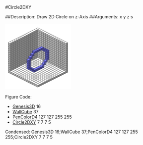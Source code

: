 #Circle2DXY

##Description: Draw 2D Circle on z-Axis <x> <y> <z> <radius>
##Arguments: x y z s

![](Circle2DXY-Iso.png)

Figure Code:
- [Genesis3D](Genesis3D.md) 16
- [WallCube](WallCube.md) 37
- [PenColorD4](PenColorD4.md) 127 127 255 255
- [Circle2DXY](Circle2DXY.md) 7 7 7 5

Condensed: Genesis3D 16;WallCube 37;PenColorD4 127 127 255 255;Circle2DXY 7 7 7 5

